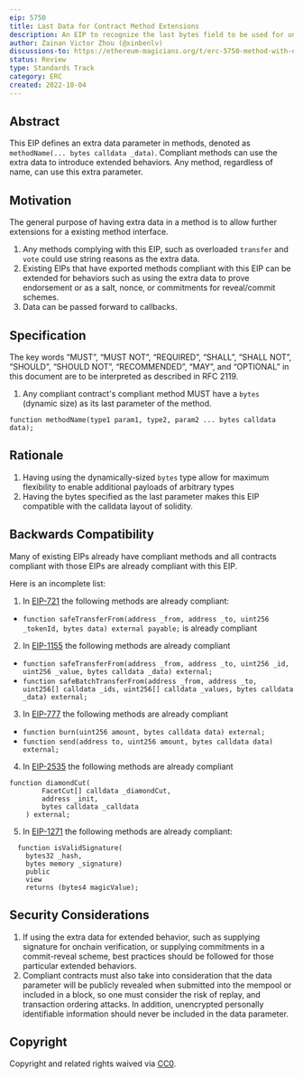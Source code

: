 ```yaml
---
eip: 5750
title: Last Data for Contract Method Extensions
description: An EIP to recognize the last bytes field to be used for universal extensibility for method behaviors.
author: Zainan Victor Zhou (@xinbenlv)
discussions-to: https://ethereum-magicians.org/t/erc-5750-method-with-extra-data/11176
status: Review
type: Standards Track
category: ERC
created: 2022-10-04
---
```


## Abstract

This EIP defines an extra data parameter in methods, denoted as `methodName(... bytes calldata _data)`. Compliant methods
can use the extra data to introduce extended behaviors. Any method, regardless of name, can use this extra parameter.

## Motivation

The general purpose of having extra data in a method is to allow further extensions for a existing method interface.

1. Any methods complying with this EIP, such as overloaded `transfer` and `vote` could use string reasons as the extra data.
2. Existing EIPs that have exported methods compliant with this EIP can be extended for behaviors such as using the extra data to prove endorsement or as a salt, nonce, or commitments for reveal/commit schemes.
3. Data can be passed forward to callbacks.

## Specification

The key words “MUST”, “MUST NOT”, “REQUIRED”, “SHALL”, “SHALL NOT”, “SHOULD”, “SHOULD NOT”, “RECOMMENDED”, “MAY”, and “OPTIONAL” in this document are to be interpreted as described in RFC 2119.

1. Any compliant contract's compliant method MUST have a `bytes` (dynamic size) as its last parameter of the method.

```solidity
function methodName(type1 param1, type2, param2 ... bytes calldata data);
```

## Rationale

1. Having using the dynamically-sized `bytes` type allow for maximum flexibility to enable additional payloads of arbitrary types
2. Having the bytes specified as the last parameter makes this EIP compatible with the calldata layout of solidity.

## Backwards Compatibility

Many of existing EIPs already have compliant methods and all contracts compliant with those EIPs are already compliant with this EIP.

Here is an incomplete list:

1. In [EIP-721](./eip-721.md) the following methods are already compliant:

- `function safeTransferFrom(address _from, address _to, uint256 _tokenId, bytes data) external payable;` is already compliant

2. In [EIP-1155](./eip-1155.md) the following methods are already compliant

- `function safeTransferFrom(address _from, address _to, uint256 _id, uint256 _value, bytes calldata _data) external;`
- `function safeBatchTransferFrom(address _from, address _to, uint256[] calldata _ids, uint256[] calldata _values, bytes calldata _data) external;`

3. In [EIP-777](./eip-777.md) the following methods are already compliant

- `function burn(uint256 amount, bytes calldata data) external;`
- `function send(address to, uint256 amount, bytes calldata data) external;`

4. In [EIP-2535](./eip-2535.md) the following methods are already compliant

```solidity
function diamondCut(
        FacetCut[] calldata _diamondCut,
        address _init,
        bytes calldata _calldata
    ) external;
```

5. In [EIP-1271](./eip-1271.md) the following methods are already compliant:

```solidity
  function isValidSignature(
    bytes32 _hash,
    bytes memory _signature)
    public
    view
    returns (bytes4 magicValue);
```

## Security Considerations

1. If using the extra data for extended behavior, such as supplying signature for onchain verification, or supplying commitments in a commit-reveal scheme, best practices should be followed for those particular extended behaviors.
2. Compliant contracts must also take into consideration that the data parameter will be publicly revealed when submitted into the mempool or included in a block, so one must consider the risk of replay, and transaction ordering attacks. In addition, unencrypted personally identifiable information should never be included in the data parameter.

## Copyright
Copyright and related rights waived via [CC0](../LICENSE.md).
